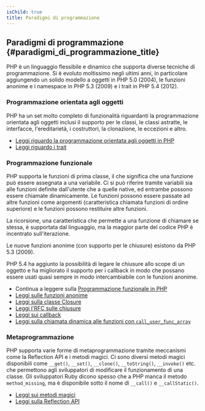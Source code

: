 ```yaml
---
isChild: true
title: Paradigmi di programmazione
---
```


## Paradigmi di programmazione {#paradigmi_di_programmazione_title}

PHP è un linguaggio flessibile e dinamico che supporta diverse tecniche di programmazione. Si è evoluto moltissimo negli
ultimi anni, in particolare aggiungendo un solido modello a oggetti in PHP 5.0 (2004), le funzioni anonime e i namespace
in PHP 5.3 (2009) e i trait in PHP 5.4 (2012).

### Programmazione orientata agli oggetti

PHP ha un set molto completo di funzionalità riguardanti la programmazione orientata agli oggetti inclusi il supporto per
le classi, le classi astratte, le interfacce, l'ereditarietà, i costruttori, la clonazione, le eccezioni e altro.

* [Leggi riguardo la programmazione orientata agli oggetti in PHP][oop]
* [Leggi riguardo i trait][traits]

### Programmazione funzionale

PHP supporta le funzioni di prima classe, il che significa che una funzione può essere assegnata a una variabile. Ci si 
può riferire tramite variabili sia alle funzioni definite dall'utente che a quelle native, ed entrambe possono essere
chiamate dinamicamente. Le funzioni possono essere passate ad altre funzioni come argomenti (caratteristica chiamata
funzioni di ordine superiore) e le funzioni possono restituire altre funzioni.

La ricorsione, una caratteristica che permette a una funzione di chiamare se stessa, è supportata dal linguaggio, ma la
maggior parte del codice PHP è incentrato sull'iterazione.

Le nuove funzioni anonime (con supporto per le chiusure) esistono da PHP 5.3 (2009).

PHP 5.4 ha aggiunto la possibilità di legare le chiusure allo scope di un oggetto e ha migliorato il supporto per i
callback in modo che possano essere usati quasi sempre in modo intercambiabile con le funzioni anonime.

* Continua a leggere sulla [Programmazione funzionale in PHP](/pages/Functional-Programming.html)
* [Leggi sulle funzioni anonime][anonymous-functions]
* [Leggi sulla classe Closure][closure-class]
* [Leggi l'RFC sulle chiusure][closures-rfc]
* [Leggi sui callback][callables]
* [Leggi sulla chiamata dinamica alle funzioni con `call_user_func_array`][call-user-func-array]

### Metaprogrammazione

PHP supporta varie forme di metaprogrammazione tramite meccanismi come la Reflection API e i metodi magici. Ci sono
diversi metodi magici disponibili come `__get()`, `__set()`, `__clone()`, `__toString()`, `__invoke()` etc. che
permettono agli sviluppatori di modificare il funzionamento di una classe. Gli sviluppatori Ruby dicono spesso che a PHP
manca il metodo `method_missing`, ma è disponibile sotto il nome di `__call()` e `__callStatic()`.

* [Leggi sui metodi magici][magic-methods]
* [Leggi sulla Reflection API][reflection]

[namespaces]: http://php.net/manual/it/language.namespaces.php
[overloading]: http://php.net/manual/it/language.oop5.overloading.php
[oop]: http://www.php.net/manual/it/language.oop5.php
[anonymous-functions]: http://www.php.net/manual/it/functions.anonymous.php
[closure-class]: http://php.net/manual/it/class.closure.php
[callables]: http://php.net/manual/it/language.types.callable.php
[magic-methods]: http://php.net/manual/it/language.oop5.magic.php
[reflection]: http://www.php.net/manual/it/intro.reflection.php
[traits]: http://www.php.net/traits
[call-user-func-array]: http://php.net/manual/it/function.call-user-func-array.php
[closures-rfc]: https://wiki.php.net/rfc/closures
